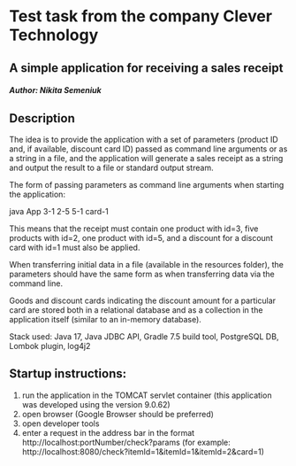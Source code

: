 # Test task from the company Clever Technology
## A simple application for receiving a sales receipt
##### Author: Nikita Semeniuk

## Description

The idea is to provide the application with a set of parameters (product ID and, if available, discount card ID) passed as command line arguments or as a string in a file, and the application will generate a sales receipt as a string and output the result to a file or standard output stream.

The form of passing parameters as command line arguments when starting the application:

java App 3-1 2-5 5-1 card-1

This means that the receipt must contain one product with id=3, five products with id=2, one product with id=5, and a discount for a discount card with id=1 must also be applied.

When transferring initial data in a file (available in the resources folder), the parameters should have the same form as when transferring data via the command line.

Goods and discount cards indicating the discount amount for a particular card are stored both in a relational database and as a collection in the application itself (similar to an in-memory database).

Stack used:
Java 17, Java JDBC API, Gradle 7.5 build tool, PostgreSQL DB, Lombok plugin, log4j2

## Startup instructions:

1) run the application in the TOMCAT servlet container (this application was developed using the version 9.0.62)
2) open browser (Google Browser should be preferred)
3) open developer tools
4) enter a request in the address bar in the format http://localhost:portNumber/check?params (for example: http://localhost:8080/check?itemId=1&itemId=1&itemId=2&card=1)
